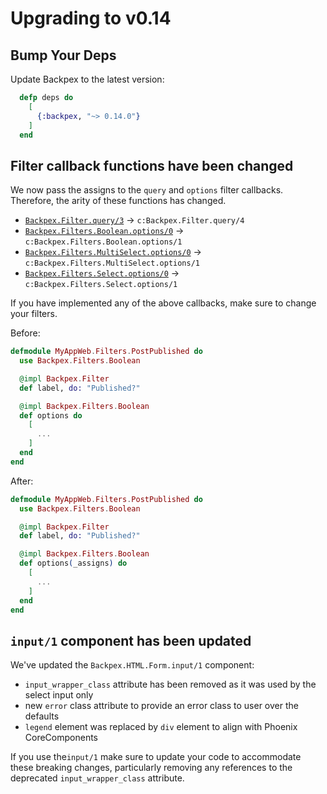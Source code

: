 # Upgrading to v0.14

## Bump Your Deps

Update Backpex to the latest version:

```elixir
  defp deps do
    [
      {:backpex, "~> 0.14.0"}
    ]
  end
```

## Filter callback functions have been changed

We now pass the assigns to the `query` and `options` filter callbacks. Therefore, the arity of these functions has changed.

- [`Backpex.Filter.query/3`]() -> `c:Backpex.Filter.query/4`
- [`Backpex.Filters.Boolean.options/0`]() -> `c:Backpex.Filters.Boolean.options/1`
- [`Backpex.Filters.MultiSelect.options/0`]() -> `c:Backpex.Filters.MultiSelect.options/1`
- [`Backpex.Filters.Select.options/0`]() -> `c:Backpex.Filters.Select.options/1`

If you have implemented any of the above callbacks, make sure to change your filters.

Before:

```elixir
defmodule MyAppWeb.Filters.PostPublished do
  use Backpex.Filters.Boolean

  @impl Backpex.Filter
  def label, do: "Published?"

  @impl Backpex.Filters.Boolean
  def options do
    [
      ...
    ]
  end
end
```

After:

```elixir
defmodule MyAppWeb.Filters.PostPublished do
  use Backpex.Filters.Boolean

  @impl Backpex.Filter
  def label, do: "Published?"

  @impl Backpex.Filters.Boolean
  def options(_assigns) do
    [
      ...
    ]
  end
end
```

## `input/1` component has been updated

We've updated the `Backpex.HTML.Form.input/1` component:

- `input_wrapper_class` attribute has been removed as it was used by the select input only
- new `error` class attribute to provide an error class to user over the defaults
- `legend` element was replaced by `div` element to align with Phoenix CoreComponents

If you use the`input/1` make sure to update your code to accommodate these breaking changes, particularly removing any references to the deprecated `input_wrapper_class` attribute.
